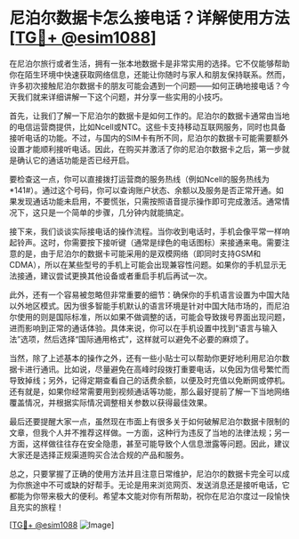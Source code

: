 # 尼泊尔数据卡怎么接电话？详解使用方法[[TG💪+ @esim1088](https://t.me/s/esim1088)]

在尼泊尔旅行或者生活，拥有一张本地数据卡是非常实用的选择。它不仅能够帮助你在陌生环境中快速获取网络信息，还能让你随时与家人和朋友保持联系。然而，许多初次接触尼泊尔数据卡的朋友可能会遇到一个问题——如何正确地接电话？今天我们就来详细讲解一下这个问题，并分享一些实用的小技巧。

首先，让我们了解一下尼泊尔的数据卡是如何工作的。尼泊尔的数据卡通常由当地的电信运营商提供，比如Ncell或NTC。这些卡支持移动互联网服务，同时也具备接听电话的功能。不过，与国内的SIM卡有所不同，尼泊尔的数据卡可能需要额外设置才能顺利接听电话。因此，在购买并激活了你的尼泊尔数据卡之后，第一步就是确认它的通话功能是否已经开启。

要检查这一点，你可以直接拨打运营商的服务热线（例如Ncell的服务热线为*141#）。通过这个号码，你可以查询账户状态、余额以及服务是否正常开通。如果发现通话功能未启用，不要慌张，只需按照语音提示操作即可完成激活。通常情况下，这只是一个简单的步骤，几分钟内就能搞定。

接下来，我们谈谈实际接电话的操作流程。当你收到电话时，手机会像平常一样响起铃声。这时，你需要按下接听键（通常是绿色的电话图标）来接通来电。需要注意的是，由于尼泊尔的数据卡可能采用的是双模网络（即同时支持GSM和CDMA），所以在某些型号的手机上可能会出现兼容性问题。如果你的手机显示无法接通，建议尝试更换其他设备或者重启手机后再试一次。

此外，还有一个容易被忽略但非常重要的细节：确保你的手机语言设置为中国大陆以外地区模式。因为很多智能手机默认的语言环境是针对中国大陆市场的，而尼泊尔使用的则是国际标准，所以如果不做调整的话，可能会导致拨号界面出现问题，进而影响到正常的通话体验。具体来说，你可以在手机设置中找到“语言与输入法”选项，然后选择“国际通用格式”，这样就可以避免不必要的麻烦了。

当然，除了上述基本的操作之外，还有一些小贴士可以帮助你更好地利用尼泊尔数据卡进行通讯。比如说，尽量避免在高峰时段拨打重要电话，以免因为信号繁忙而导致掉线；另外，记得定期查看自己的话费余额，以便及时充值以免断网或停机。还有就是，如果你经常需要用到视频通话等功能，那么最好提前了解一下当地网络覆盖情况，并根据实际情况调整相关参数以获得最佳效果。

最后还要提醒大家一点，虽然现在市面上有很多关于如何破解尼泊尔数据卡限制的文章，但我个人并不推荐这样做。一方面，这种行为违反了当地的法律法规；另一方面，这样做往往存在安全隐患，甚至可能导致个人信息泄露等问题。因此，建议大家还是选择正规渠道购买合法合规的产品和服务。

总之，只要掌握了正确的使用方法并且注意日常维护，尼泊尔的数据卡完全可以成为你旅途中不可或缺的好帮手。无论是用来浏览网页、发送消息还是接听电话，它都能为你带来极大的便利。希望本文能对你有所帮助，祝你在尼泊尔度过一段愉快且充实的旅程！

[[TG💪+ @esim1088](https://t.me/s/esim1088) ![Image](https://i.postimg.cc/4NQfJmqS/Snipaste-2025-05-13-00-14-12.png)]